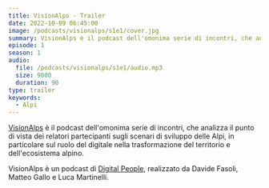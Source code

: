 ```yaml
---
title: VisionAlps - Trailer
date: 2022-10-09 06:45:00
image: /podcasts/visionalps/s1e1/cover.jpg
summary: VisionAlps è il podcast dell'omonima serie di incontri, che analizza il punto di vista dei relatori partecipanti sugli scenari di sviluppo delle Alpi, in particolare sul ruolo del digitale nella trasformazione del territorio e dell'ecosistema alpino.
episode: 1
season: 1
audio:
  file: /podcasts/visionalps/s1e1/audio.mp3
  size: 9000
  duration: 90
type: trailer
keywords:
  - Alpi
---
```


[VisionAlps](https://www.visionalps.com/) è il podcast dell'omonima serie di incontri, che analizza il punto di vista dei relatori partecipanti sugli scenari di sviluppo delle Alpi, in particolare sul ruolo del digitale nella trasformazione del territorio e dell'ecosistema alpino.

VisionAlps è un podcast di [Digital People](https://w3id.org/digitalpeople), realizzato da Davide Fasoli, Matteo Gallo e Luca Martinelli.